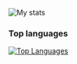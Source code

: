 ![My stats](https://github-readme-stats.vercel.app/api?username=allelleo&show_icons=true&theme=radical)

### Top languages

[![Top Languages](https://github-readme-stats.vercel.app/api/top-langs/?username=allelleo&show_icons=true&theme=radical)](https://github.com/anuraghazra/github-readme-stats)
